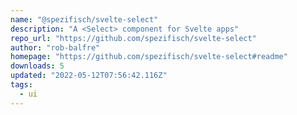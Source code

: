 ```yaml
---
name: "@spezifisch/svelte-select"
description: "A <Select> component for Svelte apps"
repo_url: "https://github.com/spezifisch/svelte-select"
author: "rob-balfre"
homepage: "https://github.com/spezifisch/svelte-select#readme"
downloads: 5
updated: "2022-05-12T07:56:42.116Z"
tags: 
  - ui
---
```

